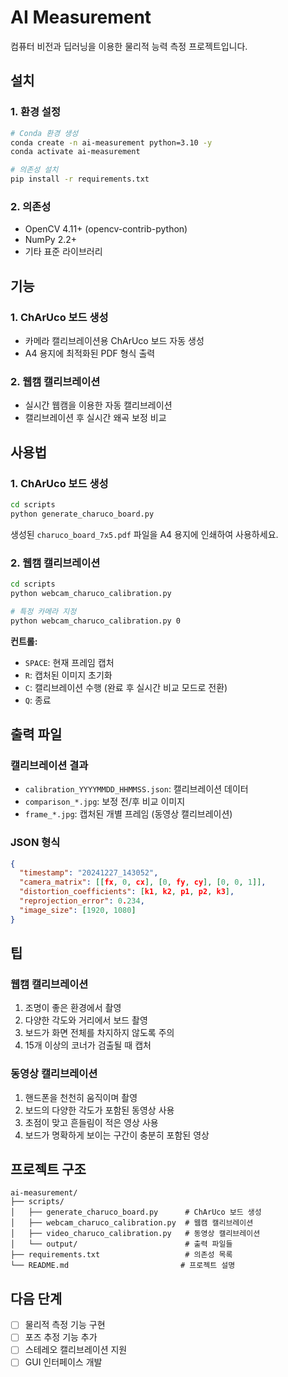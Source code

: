 # AI Measurement

컴퓨터 비전과 딥러닝을 이용한 물리적 능력 측정 프로젝트입니다.

## 설치

### 1. 환경 설정
```bash
# Conda 환경 생성
conda create -n ai-measurement python=3.10 -y
conda activate ai-measurement

# 의존성 설치
pip install -r requirements.txt
```

### 2. 의존성
- OpenCV 4.11+ (opencv-contrib-python)
- NumPy 2.2+
- 기타 표준 라이브러리

## 기능

### 1. ChArUco 보드 생성
- 카메라 캘리브레이션용 ChArUco 보드 자동 생성
- A4 용지에 최적화된 PDF 형식 출력

### 2. 웹캠 캘리브레이션
- 실시간 웹캠을 이용한 자동 캘리브레이션
- 캘리브레이션 후 실시간 왜곡 보정 비교

## 사용법

### 1. ChArUco 보드 생성
```bash
cd scripts
python generate_charuco_board.py
```
생성된 `charuco_board_7x5.pdf` 파일을 A4 용지에 인쇄하여 사용하세요.

### 2. 웹캠 캘리브레이션
```bash
cd scripts
python webcam_charuco_calibration.py

# 특정 카메라 지정
python webcam_charuco_calibration.py 0
```

**컨트롤:**
- `SPACE`: 현재 프레임 캡처
- `R`: 캡처된 이미지 초기화
- `C`: 캘리브레이션 수행 (완료 후 실시간 비교 모드로 전환)
- `Q`: 종료

## 출력 파일

### 캘리브레이션 결과
- `calibration_YYYYMMDD_HHMMSS.json`: 캘리브레이션 데이터
- `comparison_*.jpg`: 보정 전/후 비교 이미지
- `frame_*.jpg`: 캡처된 개별 프레임 (동영상 캘리브레이션)

### JSON 형식
```json
{
  "timestamp": "20241227_143052",
  "camera_matrix": [[fx, 0, cx], [0, fy, cy], [0, 0, 1]],
  "distortion_coefficients": [k1, k2, p1, p2, k3],
  "reprojection_error": 0.234,
  "image_size": [1920, 1080]
}
```

## 팁

### 웹캠 캘리브레이션
1. 조명이 좋은 환경에서 촬영
2. 다양한 각도와 거리에서 보드 촬영
3. 보드가 화면 전체를 차지하지 않도록 주의
4. 15개 이상의 코너가 검출될 때 캡처

### 동영상 캘리브레이션
1. 핸드폰을 천천히 움직이며 촬영
2. 보드의 다양한 각도가 포함된 동영상 사용
3. 초점이 맞고 흔들림이 적은 영상 사용
4. 보드가 명확하게 보이는 구간이 충분히 포함된 영상

## 프로젝트 구조
```
ai-measurement/
├── scripts/
│   ├── generate_charuco_board.py      # ChArUco 보드 생성
│   ├── webcam_charuco_calibration.py  # 웹캠 캘리브레이션
│   ├── video_charuco_calibration.py   # 동영상 캘리브레이션
│   └── output/                        # 출력 파일들
├── requirements.txt                   # 의존성 목록
└── README.md                         # 프로젝트 설명
```

## 다음 단계
- [ ] 물리적 측정 기능 구현
- [ ] 포즈 추정 기능 추가
- [ ] 스테레오 캘리브레이션 지원
- [ ] GUI 인터페이스 개발